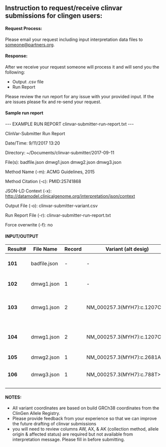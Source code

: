 ## Instruction to request/receive clinvar submissions for clingen users:

#### Request Process: 
Please email your request including input interpretation data files to someone@partners.org. 

#### Response:
After we receive your request someone will process it and will send you the following:
- Output .csv file
- Run Report

Please review the run report for any issue with your provided input. If the are issues please fix and re-send your request.

#### Sample run report 

--- EXAMPLE RUN REPORT clinvar-submitter-run-report.txt ---

ClinVar-Submitter Run Report

Date/Time: 				9/11/2017 13:20

Directory: 				~/Documents/clinvar-submitter/2017-09-11

File(s):				badfile.json
					    dmwg1.json
						dmwg2.json
						dmwg3.json


Method Name (-m):		ACMG Guidelines, 2015

Method Citation (-c): 	PMID:25741868

JSON-LD Context (-x): 	http://datamodel.clinicalgenome.org/interpretation/json/context

Output File (-o): 		clinvar-submitter-variant.csv

Run Report File (-r): 	clinvar-submitter-run-report.txt

Force overwrite (-f): 	no


#### INPUT/OUTPUT

|Result#    |File Name      |Record|Variant (alt desig)         |Cell    |Status |Code    |Description                                      |
|-------	|-------		|---   |-------------------		    |-----	 |----	 |------  |-------------	                                |
|**101**	|badfile.json	|-	   |-							|	A6	 |Error	 |E-201	  |Unable to process file badfile.json.             |
|**102**	|dmwg1.json		|1	   |-							|	Y7	 |Warning|W-251	  |Preferred variant not provided.                  |
|**103**	|dmwg1.json		|2	   |NM_000257.3(MYH7):c.1207C>T |	AK8	 |Error	 |E-403	  |Interpretation evaluation date not provided      |	
|**104**	|dmwg1.json		|2	   |NM_000257.3(MYH7):c.1207C>T |	AQ8	 |Error	 |E-501	  |Invalid met criteria rules and/or strength codes |
|**105**	|dmwg2.json		|1	   |NM_000257.3(MYH7):c.2681A>G |	9	 |Success|		  |	                                                |
|**106**	|dmwg3.json		|1	   |NM_000257.3(MYH7):c.788T>C	|	AE10 |Error	 |E-301	  |Condition disease code or name not provided.	    |



#### NOTES: 

- All variant coordinates are based on build GRCh38 coordinates from the ClinGen Allele Registry.
- Please provide feedback from your experience so that we can improve the future drafting of clinvar submissions
- you will need to review columns AW, AX, & AK (collection method, allele origin & affected status) are required but not available from interpretation message. Please fill in before submitting.
